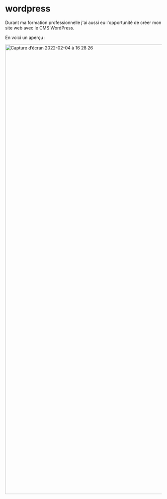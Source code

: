 # wordpress

Durant ma formation professionnelle j'ai aussi eu l'opportunité de créer mon site web avec le CMS WordPress. 

En voici un aperçu :


<img width="1440" alt="Capture d’écran 2022-02-04 à 16 28 26" src="https://user-images.githubusercontent.com/94376307/152556071-fef679e4-4c89-4579-90ee-de67b1c9387d.png">


